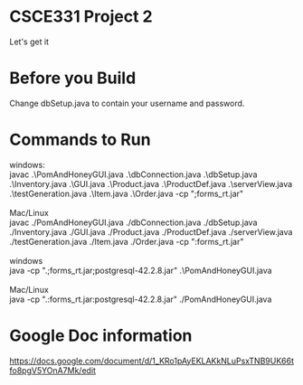 # CSCE331 Project 2
Let's get it

# Before you Build
Change dbSetup.java to contain your username and password.

# Commands to Run
windows:<br>
javac .\PomAndHoneyGUI.java .\dbConnection.java .\dbSetup.java .\Inventory.java .\GUI.java .\Product.java .\ProductDef.java .\serverView.java .\testGeneration.java .\Item.java .\Order.java -cp ";forms_rt.jar"
<br><br>
Mac/Linux<br>
javac ./PomAndHoneyGUI.java ./dbConnection.java ./dbSetup.java ./Inventory.java ./GUI.java ./Product.java ./ProductDef.java ./serverView.java ./testGeneration.java ./Item.java ./Order.java -cp ":forms_rt.jar"
<br><br>
windows<br>
java -cp ".;forms_rt.jar;postgresql-42.2.8.jar" .\PomAndHoneyGUI.java
<br><br>
Mac/Linux<br>
java -cp ".:forms_rt.jar:postgresql-42.2.8.jar" ./PomAndHoneyGUI.java

# Google Doc information
https://docs.google.com/document/d/1_KRo1pAyEKLAKkNLuPsxTNB9UK66tfo8pgV5YOnA7Mk/edit
